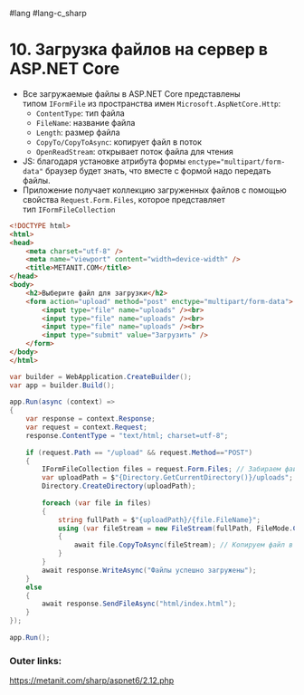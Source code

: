 #lang #lang-c_sharp 

# 10. Загрузка файлов на сервер в ASP.NET Core

- Все загружаемые файлы в ASP.NET Core представлены типом `IFormFile` из пространства имен `Microsoft.AspNetCore.Http`:
	- `ContentType`: тип файла
	- `FileName`: название файла
	- `Length`: размер файла
	- `CopyTo/CopyToAsync`: копирует файл в поток
	- `OpenReadStream`: открывает поток файла для чтения
- JS: благодаря установке атрибута формы `enctype="multipart/form-data"` браузер будет знать, что вместе с формой надо передать файлы.
- Приложение получает коллекцию загруженных файлов с помощью свойства `Request.Form.Files`, которое представляет тип `IFormFileCollection`

```html
<!DOCTYPE html>
<html>
<head>
    <meta charset="utf-8" />
    <meta name="viewport" content="width=device-width" />
    <title>METANIT.COM</title>
</head>
<body>
    <h2>Выберите файл для загрузки</h2>
    <form action="upload" method="post" enctype="multipart/form-data">
        <input type="file" name="uploads" /><br>
        <input type="file" name="uploads" /><br>
        <input type="file" name="uploads" /><br>
        <input type="submit" value="Загрузить" />
    </form>
</body>
</html>
```

```csharp
var builder = WebApplication.CreateBuilder();
var app = builder.Build();
 
app.Run(async (context) =>
{
    var response = context.Response;
    var request = context.Request;
    response.ContentType = "text/html; charset=utf-8";
 
    if (request.Path == "/upload" && request.Method=="POST")
    {
        IFormFileCollection files = request.Form.Files; // Забираем файлы из запроса
        var uploadPath = $"{Directory.GetCurrentDirectory()}/uploads";
        Directory.CreateDirectory(uploadPath);
 
        foreach (var file in files)
        {
            string fullPath = $"{uploadPath}/{file.FileName}";
            using (var fileStream = new FileStream(fullPath, FileMode.Create))
            {
                await file.CopyToAsync(fileStream); // Копируем файл в поток записи
            }
        }
        await response.WriteAsync("Файлы успешно загружены");
    }
    else
    {
        await response.SendFileAsync("html/index.html");
    }
});
 
app.Run();
```

### Outer links:
https://metanit.com/sharp/aspnet6/2.12.php